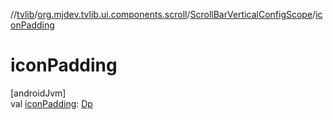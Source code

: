 //[tvlib](../../../index.md)/[org.mjdev.tvlib.ui.components.scroll](../index.md)/[ScrollBarVerticalConfigScope](index.md)/[iconPadding](icon-padding.md)

# iconPadding

[androidJvm]\
val [iconPadding](icon-padding.md): [Dp](https://developer.android.com/reference/kotlin/androidx/compose/ui/unit/Dp.html)
